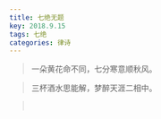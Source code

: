 ```yaml
---
title: 七绝无题
key: 2018.9.15
tags: 七绝
categories: 律诗
---
```


<blockquote class="blockquote-center">一朵黄花命不同，七分寒意顺秋风。
</blockquote>
<blockquote class="blockquote-center">三杯酒水思能解，梦醉天涯二相中。
</blockquote>
<blockquote class="blockquote-center"></br>
</blockquote>
